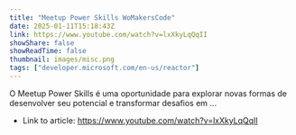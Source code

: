 ```yaml
---
title: "Meetup Power Skills WoMakersCode"
date: 2025-01-11T15:18:43Z
link: https://www.youtube.com/watch?v=lxXkyLqQqII
showShare: false
showReadTime: false
thumbnail: images/misc.png
tags: ["developer.microsoft.com/en-us/reactor"]
---
```

O Meetup Power Skills é uma oportunidade para explorar novas formas de desenvolver seu potencial e transformar desafios em ...

- Link to article: https://www.youtube.com/watch?v=lxXkyLqQqII